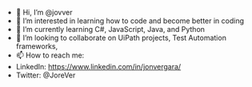 - 👋 Hi, I’m @jovver
- 👀 I’m interested in learning how to code and become better in coding
- 🌱 I’m currently learning C#, JavaScript, Java, and Python
- 💞️ I’m looking to collaborate on UiPath projects, Test Automation frameworks, 
- 📫 How to reach me:
- LinkedIn: https://www.linkedin.com/in/jonvergara/
- Twitter: @JoreVer

<!---
jovver/jovver is a ✨ special ✨ repository because its `README.md` (this file) appears on your GitHub profile.
You can click the Preview link to take a look at your changes.
--->
